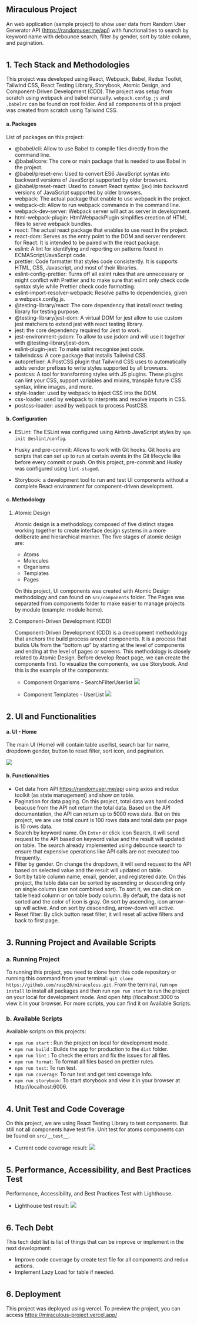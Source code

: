 ## Miraculous Project

An web application (sample project) to show user data from Random User Generator API (https://randomuser.me/api) with functionalities to search by keyword name with debounce search, filter by gender, sort by table column, and pagination.

#

## 1. Tech Stack and Methodologies

This project was developed using React, Webpack, Babel, Redux Toolkit, Tailwind CSS, React Testing Library, Storybook, Atomic Design, and Component-Driven Development (CDD). The project was setup from scratch using webpack and babel manually. `webpack.config.js` and `.babelrc` can be found on root folder. And all components of this project was created from scratch using Tailwind CSS.

#### a. Packages

List of packages on this project:

- @babel/cli: Allow to use Babel to compile files directly from the command line.
- @babel/core: The core or main package that is needed to use Babel in the project.
- @babel/preset-env: Used to convert ES6 JavaScript syntax into backward versions of JavaScript supported by older browsers.
- @babel/preset-react: Used to convert React syntax (jsx) into backward versions of JavaScript supported by older browsers.
- webpack: The actual package that enable to use webpack in the project.
- webpack-cli: Allow to run webpack commands in the command line.
- webpack-dev-server: Webpack server will act as server in development.
- html-webpack-plugin: HtmlWebpackPlugin simplifies creation of HTML files to serve webpack bundles.
- react: The actual react package that enables to use react in the project.
- react-dom: Serves as the entry point to the DOM and server renderers for React. It is intended to be paired with the react package.
- eslint: A lint for identifying and reporting on patterns found in ECMAScript/JavaScript code.
- prettier: Code formatter that styles code consistently. It is supports HTML, CSS, Javascript, and most of their libraries.
- eslint-config-prettier: Turns off all eslint rules that are unnecessary or might conflict with Prettier and to make sure that eslint only check code syntax style while Prettier check code formatting.
- eslint-import-resolver-webpack: Resolve paths to dependencies, given a webpack.config.js.
- @testing-library/react: The core dependency that install react testing library for testing purpose.
- @testing-library/jest-dom: A virtual DOM for jest allow to use custom jest matchers to extend jest with react testing library.
- jest: the core dependency required for Jest to work.
- jest-environment-jsdom: To allow to use jsdom and will use it together with @testing-library/jest-dom.
- eslint-plugin-jest: To make sslint recognise jest code.
- tailwindcss: A core package that installs Tailwind CSS.
- autoprefixer: A PostCSS plugin that Tailwind CSS uses to automatically adds vendor prefixes to write styles supported by all browsers.
- postcss: A tool for transforming styles with JS plugins. These plugins can lint your CSS, support variables and mixins, transpile future CSS syntax, inline images, and more.
- style-loader: used by webpack to inject CSS into the DOM.
- css-loader: used by webpack to interprets and resolve imports in CSS.
- postcss-loader: used by webpack to process PostCSS.

#### b. Configuration

- ESLint: The ESLint was configured using Airbnb JavaScript styles by `npm init @eslint/config`.

- Husky and pre-commit: Allows to work with Git hooks. Git hooks are scripts that can set up to run at certain events in the Git lifecycle like before every commit or push. On this project, pre-commit and Husky was configured using `lint-staged`.

- Storybook: a development tool to run and test UI components without a complete React environment for component-driven development.

#### c. Methodology

1. Atomic Design

   Atomic design is a methodology composed of five distinct stages working together to create interface design systems in a more deliberate and hierarchical manner. The five stages of atomic design are:

   - Atoms
   - Molecules
   - Organisms
   - Templates
   - Pages

   On this project, UI components was created with Atomic Design methodology and can found on `src/components` folder. The Pages was separated from components folder to make easier to manage projects by module (example: module home).

2. Component-Driven Development (CDD)

   Component-Driven Development (CDD) is a development methodology that anchors the build process around components. It is a process that builds UIs from the “bottom up” by starting at the level of components and ending at the level of pages or screens. This methodology is closely related to Atomic Design. Before develop React page, we can create the components first. To visualize the components, we use Storybook. And this is the example of the components:

   - Component Organisms - SearchFilterUserlist
     <img src="src/assets/img/SearchFilterUserlist.png">

   - Component Templates - UserList
     <img src="src/assets/img/UserList.png">

#

## 2. UI and Functionalities

#### a. UI - Home

The main UI (Home) will contain table userlist, search bar for name, dropdown gender, button to reset filter, sort icon, and pagination.

<img src="src/assets/img/HomePage.png">

#### b. Functionalities

- Get data from API https://randomuser.me/api using axios and redux toolkit (as state management) and show on table.
- Pagination for data paging. On this project, total data was hard coded beacuse from the API not return the total data. Based on the API documentation, the API can return up to 5000 rows data. But on this project, we are use total count is 100 rows data and total data per page is 10 rows data.
- Search by keyword name. On `Enter` or click icon Search, it will send request to the API based on keyword value and the result will updated on table. The search already implemented using debounce search to ensure that expensive operations like API calls are not executed too frequently.
- Filter by gender. On change the dropdown, it will send request to the API based on selected value and the result will updated on table.
- Sort by table column name, email, gender, and registered date. On this project, the table data can be sorted by ascending or descending only on single column (can not combined sort). To sort it, we can click on table head column or on table body column. By default, the data is not sorted and the color of icon is gray. On sort by ascending, icon arrow-up will active. And on sort by descending, arrow-down will active.
- Reset filter: By click button reset filter, it will reset all active filters and back to first page.

#

## 3. Running Project and Available Scripts

### a. Running Project

To running this project, you need to clone from this code repository or running this command from your terminal: `git clone https://github.com/rasp20/miraculous.git`. From the terminal, run `npm install` to install all packages and then run `npm run start` to run the project on your local for development mode. And open http://localhost:3000 to view it in your browser. For more scripts, you can find it on Available Scripts.

### b. Available Scripts

Available scripts on this projects:

- `npm run start` : Run the project on local for development mode.
- `npm run build` : Builds the app for production to the `dist` folder.
- `npm run lint` : To check the errors and fix the issues for all files.
- `npm run format`: To format all files based on prettier rules.
- `npm run test`: To run test.
- `npm run coverage`: To run test and get test coverage info.
- `npm run storybook`: To start storybook and view it in your browser at http://localhost:6006.

#

## 4. Unit Test and Code Coverage

On this project, we are using React Testing Library to test components. But still not all components have test file. Unit test for atoms components can be found on `src/__test__`.

- Current code coverage result:
  <img src="src/assets/img/CodeCoverage.png">

#

## 5. Performance, Accessibility, and Best Practices Test

Performance, Accessibility, and Best Practices Test with Lighthouse.

- Lighthouse test result:
  <img src="src/assets/img/LighthouseTest.png">

#

## 6. Tech Debt

This tech debt list is list of things that can be improve or implement in the next development:

- Improve code coverage by create test file for all components and redux actions.
- Implement Lazy Load for table if needed.

#

## 6. Deployment

This project was deployed using vercel. To preview the project, you can access https://miraculous-project.vercel.app/
